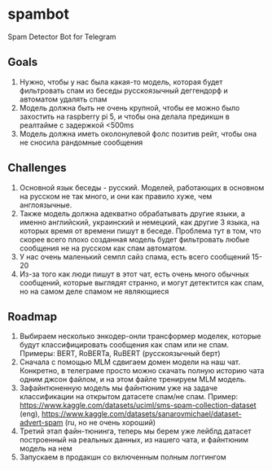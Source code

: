 # spambot
Spam Detector Bot for Telegram

## Goals
1. Нужно, чтобы у нас была какая-то модель, которая будет фильтровать спам из беседы русскоязычный деггендорф и автоматом удалять спам
2. Модель должна быть не очень крупной, чтобы ее можно было захостить на raspberry pi 5, и чтобы она делала предикшн в реалтайме с задержкой <500ms
3. Модель должна иметь околонулевой фолс позитив рейт, чтобы она не сносила рандомные сообщения

## Challenges
1. Основной язык беседы - русский. Моделей, работающих в основном на русском не так много, и они как правило хуже, чем англоязычные. 
2. Также модель должна адекватно обрабатывать другие языки, а именно английский, украинский и немецкий, как другие 3 языка, на которых время от времени пишут в беседе. Проблема тут в том, что скорее всего плохо созданная модель будет фильтровать любые сообщения не на русском как спам автоматом.
3. У нас очень маленький семпл сайз спама, есть всего сообщений 15-20
4. Из-за того как люди пишут в этот чат, есть очень много обычных сообщений, которые выглядят странно, и могут детектится как спам, но на самом деле спамом не являющиеся

## Roadmap
1. Выбираем несколько энкодер-онли трансформер моделек, которые будут классифицировать сообщения как спам или не спам. Примеры: BERT, RoBERTa, RuBERT (русскоязычный берт)
2. Сначала с помощью MLM сдвигаем домен модели на наш чат. Конкретно, в телеграме просто можно скачать полную историю чата одним джсон файлом, и на этом файле тренируем MLM модель.
3. Зафайнтюненную модель мы файнтюним уже на задаче классификации на открытом датасете спам/не спам. Пример: https://www.kaggle.com/datasets/uciml/sms-spam-collection-dataset (eng), https://www.kaggle.com/datasets/sanarovmichael/dataset-advert-spam (ru, но не очень хороший)
4. Третий этап файн-тюнинга, теперь мы берем уже лейблд датасет построенный на реальных данных, из нашего чата, и файнтюним модель на нем
5. Запускаем в продакшн со включенным полным логгингом
